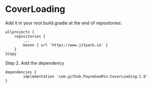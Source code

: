 # CoverLoading
Add it in your root build.gradle at the end of repositories:

	allprojects {
		repositories {
			...
			maven { url 'https://www.jitpack.io' }
		}
	}Copy
Step 2. Add the dependency

	dependencies {
	        implementation 'com.github.PayneGaoMin:CoverLoading:1.0'
	}
